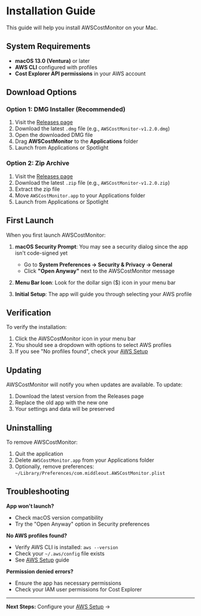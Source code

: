 # Installation Guide

This guide will help you install AWSCostMonitor on your Mac.

## System Requirements

- **macOS 13.0 (Ventura)** or later
- **AWS CLI** configured with profiles
- **Cost Explorer API permissions** in your AWS account

## Download Options

### Option 1: DMG Installer (Recommended)

1. Visit the [Releases page](https://github.com/toml0006/AWSCostMonitor/releases)
2. Download the latest `.dmg` file (e.g., `AWSCostMonitor-v1.2.0.dmg`)
3. Open the downloaded DMG file
4. Drag **AWSCostMonitor** to the **Applications** folder
5. Launch from Applications or Spotlight

### Option 2: Zip Archive

1. Visit the [Releases page](https://github.com/toml0006/AWSCostMonitor/releases)
2. Download the latest `.zip` file (e.g., `AWSCostMonitor-v1.2.0.zip`)
3. Extract the zip file
4. Move `AWSCostMonitor.app` to your Applications folder
5. Launch from Applications or Spotlight

## First Launch

When you first launch AWSCostMonitor:

1. **macOS Security Prompt**: You may see a security dialog since the app isn't code-signed yet
   - Go to **System Preferences → Security & Privacy → General**
   - Click **"Open Anyway"** next to the AWSCostMonitor message

2. **Menu Bar Icon**: Look for the dollar sign ($) icon in your menu bar

3. **Initial Setup**: The app will guide you through selecting your AWS profile

## Verification

To verify the installation:

1. Click the AWSCostMonitor icon in your menu bar
2. You should see a dropdown with options to select AWS profiles
3. If you see "No profiles found", check your [AWS Setup](AWS-Setup)

## Updating

AWSCostMonitor will notify you when updates are available. To update:

1. Download the latest version from the Releases page
2. Replace the old app with the new one
3. Your settings and data will be preserved

## Uninstalling

To remove AWSCostMonitor:

1. Quit the application
2. Delete `AWSCostMonitor.app` from your Applications folder
3. Optionally, remove preferences: `~/Library/Preferences/com.middleout.AWSCostMonitor.plist`

## Troubleshooting

**App won't launch?**
- Check macOS version compatibility
- Try the "Open Anyway" option in Security preferences

**No AWS profiles found?**
- Verify AWS CLI is installed: `aws --version`
- Check your `~/.aws/config` file exists
- See [AWS Setup](AWS-Setup) guide

**Permission denied errors?**
- Ensure the app has necessary permissions
- Check your IAM user permissions for Cost Explorer

---

**Next Steps:** Configure your [AWS Setup](AWS-Setup) →